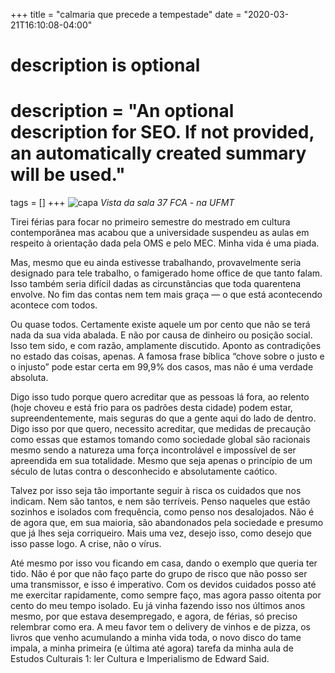 +++
title = "calmaria que precede a tempestade"
date = "2020-03-21T16:10:08-04:00"

#
# description is optional
#
# description = "An optional description for SEO. If not provided, an automatically created summary will be used."

tags = []
+++
![capa](https://i.postimg.cc/cHNHBGM3/1-Kww-LBGACN6-Xb-Yv-A3-GL7hb-A.jpg)
*Vista da sala 37 FCA -  na UFMT*

Tirei férias para focar no primeiro semestre do mestrado em cultura contemporânea mas acabou que a universidade suspendeu as aulas em respeito à orientação dada pela OMS e pelo MEC. Minha vida é uma piada.

Mas, mesmo que eu ainda estivesse trabalhando, provavelmente seria designado para tele trabalho, o famigerado home office de que tanto falam. Isso também seria difícil dadas as circunstâncias que toda quarentena envolve. No fim das contas nem tem mais graça — o que está acontecendo acontece com todos.

Ou quase todos. Certamente existe aquele um por cento que não se terá nada da sua vida abalada. E não por causa de dinheiro ou posição social. Isso tem sido, e com razão, amplamente discutido. Aponto as contradições no estado das coisas, apenas. A famosa frase bíblica “chove sobre o justo e o injusto” pode estar certa em 99,9% dos casos, mas não é uma verdade absoluta.

Digo isso tudo porque quero acreditar que as pessoas lá fora, ao relento (hoje choveu e está frio para os padrões desta cidade) podem estar, supreendentemente, mais seguras do que a gente aqui do lado de dentro. Digo isso por que quero, necessito acreditar, que medidas de precaução como essas que estamos tomando como sociedade global são racionais mesmo sendo a natureza uma força incontrolável e impossível de ser apreendida em sua totalidade. Mesmo que seja apenas o princípio de um século de lutas contra o desconhecido e absolutamente caótico.

Talvez por isso seja tão importante seguir à risca os cuidados que nos indicam. Nem são tantos, e nem são terríveis. Penso naqueles que estão sozinhos e isolados com frequência, como penso nos desalojados. Não é de agora que, em sua maioria, são abandonados pela sociedade e presumo que já lhes seja corriqueiro. Mais uma vez, desejo isso, como desejo que isso passe logo. A crise, não o vírus.

Até mesmo por isso vou ficando em casa, dando o exemplo que queria ter tido. Não é por que não faço parte do grupo de risco que não posso ser uma transmissor, e isso é imperativo. Com os devidos cuidados posso até me exercitar rapidamente, como sempre faço, mas agora passo oitenta por cento do meu tempo isolado. Eu já vinha fazendo isso nos últimos anos mesmo, por que estava desempregado, e agora, de férias, só preciso relembrar como era. A meu favor tem o delivery de vinhos e de pizza, os livros que venho acumulando a minha vida toda, o novo disco do tame impala, a minha primeira (e última até agora) tarefa da minha aula de Estudos Culturais 1: ler Cultura e Imperialismo de Edward Said.


